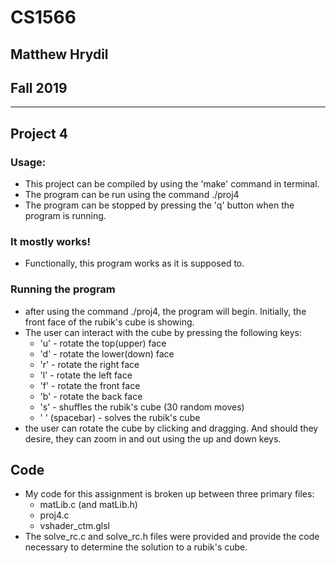 # CS1566
## Matthew Hrydil
## Fall 2019

***

## Project 4

### Usage:

- This project can be compiled by using the 'make' command in terminal.
- The program can be run using the command ./proj4
- The program can be stopped by pressing the 'q' button when the program is running.

### It mostly works!

- Functionally, this program works as it is supposed to.

### Running the program

- after using the command ./proj4, the program will begin. Initially, the front face of the rubik's cube is showing.
- The user can interact with the cube by pressing the following keys:
	- 'u' - rotate the top(upper) face
	- 'd' - rotate the lower(down) face
	- 'r' - rotate the right face
	- 'l' - rotate the left face
	- 'f' - rotate the front face
	- 'b' - rotate the back face
	- 's' - shuffles the rubik's cube (30 random moves)
	- ' ' (spacebar) - solves the rubik's cube
- the user can rotate the cube by clicking and dragging. And should they desire, they can zoom in and out using the up and down keys.

## Code

- My code for this assignment is broken up between three primary files:
	- matLib.c (and matLib.h)
	- proj4.c
	- vshader_ctm.glsl
- The solve_rc.c and solve_rc.h files were provided and provide the code necessary to determine the solution to a rubik's cube.
